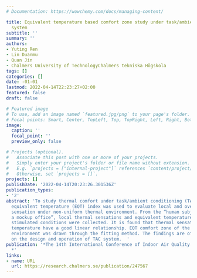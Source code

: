 ```yaml
---
# Documentation: https://wowchemy.com/docs/managing-content/

title: Equivalent temperature based comfort zone study under task/ambient conditioning
  system
subtitle: ''
summary: ''
authors:
- Yuting Ren
- Lin Duanmu
- Quan Jin
- Chalmers University of TechnologyChalmers tekniska Högskola
tags: []
categories: []
date: -01-01
lastmod: 2022-04-14T22:23:27+02:00
featured: false
draft: false

# Featured image
# To use, add an image named `featured.jpg/png` to your page's folder.
# Focal points: Smart, Center, TopLeft, Top, TopRight, Left, Right, BottomLeft, Bottom, BottomRight.
image:
  caption: ''
  focal_point: ''
  preview_only: false

# Projects (optional).
#   Associate this post with one or more of your projects.
#   Simply enter your project's folder or file name without extension.
#   E.g. `projects = ["internal-project"]` references `content/project/deep-learning/index.md`.
#   Otherwise, set `projects = []`.
projects: []
publishDate: '2022-04-14T20:23:26.301536Z'
publication_types:
- '2'
abstract: 'To study thermal comfort under task/ambient conditioning (TAC) system,
  equivalent temperature (EQT) index was used to evaluate local and overall thermal
  sensation under non-uniform thermal environment. From the “human subject test in
  a mockup office”, local thermal sensations and equivalent temperatures under different
  stimulated conditions were collected. It is found that thermal sensation and equivalent
  temperature have a good linear relationship. EQT comfort zone of the TAC in non-uniform
  environment was drawn through the fitting method. The findings are of significance
  on the design and operation of TAC system.  '
publication: '*The 14th International Conference of Indoor Air Quality and Climate
  *'
links:
- name: URL
  url: https://research.chalmers.se/publication/247567
---
```

